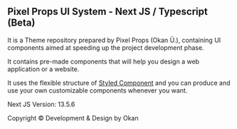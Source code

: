 ## Pixel Props UI System - Next JS / Typescript (Beta)

It is a Theme repository prepared by Pixel Props (Okan Ü.), containing UI components aimed at speeding up the project development phase.

It contains pre-made components that will help you design a web application or a website.

It uses the flexible structure of [Styled Component](https://styled-components.com/) and you can produce and use your own customizable components whenever you want.

Next JS Version: 13.5.6

Copyright © Development & Design by Okan
